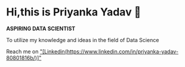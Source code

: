 # Hi,this is Priyanka Yadav 👋

**ASPIRING DATA SCIENTIST**

To utilize my knowledge and ideas in the field of Data Science

Reach me on ["[Linkedin(https://www.linkedin.com/in/priyanka-yadav-80801816b/)]"](url)
